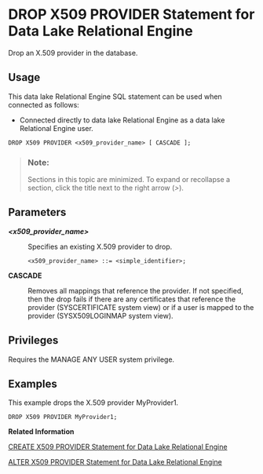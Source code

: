 <!-- loioa3bd7356d0c1420596b03576520406fe -->

# DROP X509 PROVIDER Statement for Data Lake Relational Engine

Drop an X.509 provider in the database.



<a name="loioa3bd7356d0c1420596b03576520406fe__section_xv3_wvr_znb"/>

## Usage

This data lake Relational Engine SQL statement can be used when connected as follows:

-   Connected directly to data lake Relational Engine as a data lake Relational Engine user.



```
DROP X509 PROVIDER <x509_provider_name> [ CASCADE ];
```



> ### Note:  
> Sections in this topic are minimized. To expand or recollapse a section, click the title next to the right arrow \(*\>*\).



<a name="loioa3bd7356d0c1420596b03576520406fe__section_vjd_kbd_rwb"/>

## Parameters


<dl>
<dt><b>

*<x509\_provider\_name\>*

</b></dt>
<dd>

Specifies an existing X.509 provider to drop.

```
<x509_provider_name> ::= <simple_identifier>;
```



</dd><dt><b>

CASCADE

</b></dt>
<dd>

Removes all mappings that reference the provider. If not specified, then the drop fails if there are any certificates that reference the provider \(SYSCERTIFICATE system view\) or if a user is mapped to the provider \(SYSX509LOGINMAP system view\).



</dd>
</dl>



<a name="loioa3bd7356d0c1420596b03576520406fe__section_h3s_1bd_rwb"/>

## Privileges

Requires the MANAGE ANY USER system privilege.



<a name="loioa3bd7356d0c1420596b03576520406fe__section_yq3_bbd_rwb"/>

## Examples

This example drops the X.509 provider MyProvider1.

```
DROP X509 PROVIDER MyProvider1;
```

**Related Information**  


[CREATE X509 PROVIDER Statement for Data Lake Relational Engine](create-x509-provider-statement-for-data-lake-relational-engine-fe6ef48.md "Create an X.509 provider in the database.")

[ALTER X509 PROVIDER Statement for Data Lake Relational Engine](alter-x509-provider-statement-for-data-lake-relational-engine-831d802.md "Alter an X.509 provider in the database.")

